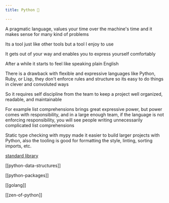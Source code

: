 ```yaml
---
title: Python 🐍

---
```

A pragmatic language, values your time over the machine's time and it makes sense for many kind of problems 

Its a tool just like other tools but a tool I enjoy to use

It gets out of your way and enables you to express yourself comfortably 

After a while it starts to feel like speaking plain English

There is a drawback with flexible and expressive languages like Python, Ruby, or Lisp, they don't enforce rules and structure so its easy to do things in clever and convoluted ways 

So it requires self discipline from the team to keep a project well organized, readable, and maintainable 

For example list comprehensions brings great expressive power, but power comes with responsibility, and in a large enough team, if the language is not enforcing responsibility, you will see people writing unnecessarily complicated list comprehensions 

Static type checking with mypy made it easier to build larger projects with Python, 
also the tooling is good for formatting the style, linting, sorting imports, etc. 

[standard library](https://docs.python.org/3/library/index.html)

[[python-data-structures]]

[[python-packages]]

[[golang]]

[[zen-of-python]]



